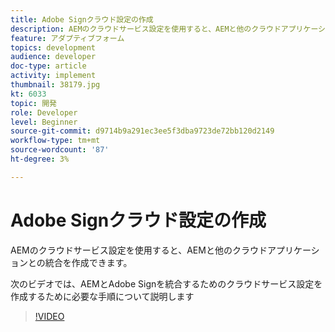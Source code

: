 ```yaml
---
title: Adobe Signクラウド設定の作成
description: AEMのクラウドサービス設定を使用すると、AEMと他のクラウドアプリケーションとの統合を作成できます。 次のビデオでは、AEMとAdobe Signを統合するためのクラウドサービス設定を作成するために必要な手順について説明します。
feature: アダプティブフォーム
topics: development
audience: developer
doc-type: article
activity: implement
thumbnail: 38179.jpg
kt: 6033
topic: 開発
role: Developer
level: Beginner
source-git-commit: d9714b9a291ec3ee5f3dba9723de72bb120d2149
workflow-type: tm+mt
source-wordcount: '87'
ht-degree: 3%

---
```


# Adobe Signクラウド設定の作成

AEMのクラウドサービス設定を使用すると、AEMと他のクラウドアプリケーションとの統合を作成できます。

次のビデオでは、AEMとAdobe Signを統合するためのクラウドサービス設定を作成するために必要な手順について説明します

>[!VIDEO](https://video.tv.adobe.com/v/38179/?quality=9&learn=on)